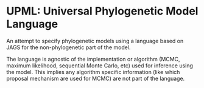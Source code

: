 # UPML: Universal Phylogenetic Model Language

An attempt to specify phylogenetic models using a language based on JAGS for the non-phylogenetic part of the model.

The language is agnostic of the implementation or algorithm (MCMC, maximum likelihood, sequential Monte Carlo, etc) used for inference using the model. This implies any algorithm specific information (like which proposal mechanism are used for MCMC) are not part of the language.
